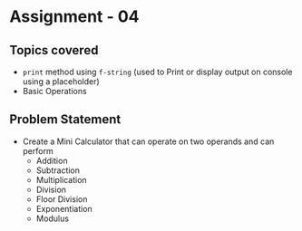 # Assignment - 04

## Topics covered

- `print` method using `f-string` (used to Print or display output on console using a placeholder)
- Basic Operations


## Problem Statement

- Create a Mini Calculator that can operate on two operands and can perform
  - Addition
  - Subtraction
  - Multiplication
  - Division
  - Floor Division
  - Exponentiation
  - Modulus


